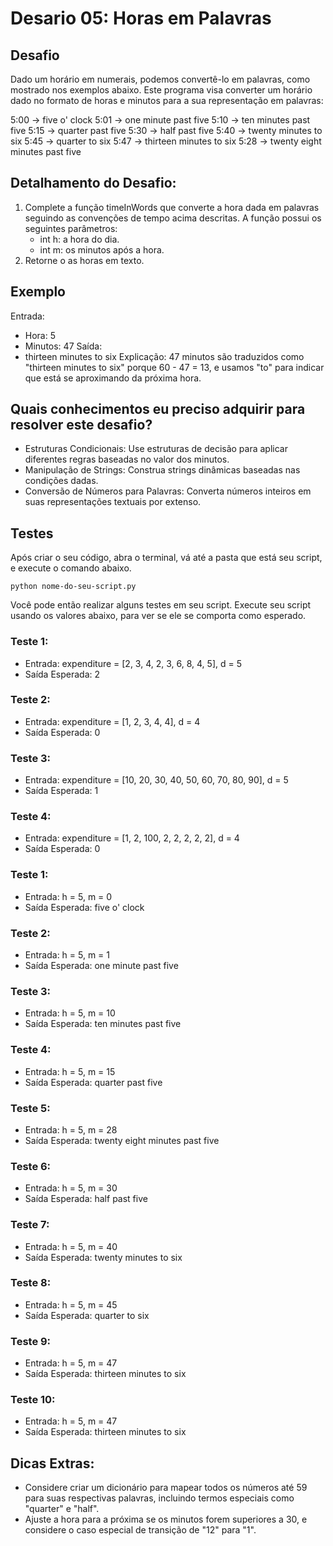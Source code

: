 # Desario 05: Horas em Palavras

## Desafio
Dado um horário em numerais, podemos convertê-lo em palavras, como mostrado nos exemplos abaixo. Este programa visa converter um horário dado no formato de horas e minutos para a sua representação em palavras:

5:00 → five o' clock
5:01 → one minute past five
5:10 → ten minutes past five
5:15 → quarter past five
5:30 → half past five
5:40 → twenty minutes to six
5:45 → quarter to six
5:47 → thirteen minutes to six
5:28 → twenty eight minutes past five

## Detalhamento do Desafio:
1. Complete a função timeInWords que converte a hora dada em palavras seguindo as convenções de tempo acima descritas. A função possui os seguintes parâmetros:
    - int h: a hora do dia.
    - int m: os minutos após a hora.
2. Retorne o as horas em texto.

## Exemplo
Entrada: 
- Hora: 5
- Minutos: 47
Saída:
- thirteen minutes to six
Explicação:
47 minutos são traduzidos como "thirteen minutes to six" porque 60 - 47 = 13, e usamos "to" para indicar que está se aproximando da próxima hora.

## Quais conhecimentos eu preciso adquirir para resolver este desafio?
- Estruturas Condicionais: Use estruturas de decisão para aplicar diferentes regras baseadas no valor dos minutos.
- Manipulação de Strings: Construa strings dinâmicas baseadas nas condições dadas.
- Conversão de Números para Palavras: Converta números inteiros em suas representações textuais por extenso.

## Testes
Após criar o seu código, abra o terminal, vá até a pasta que está seu script, e execute o comando abaixo.

```
python nome-do-seu-script.py
```

Você pode então realizar alguns testes em seu script. Execute seu script usando os valores abaixo, para ver se ele se comporta como esperado.

### Teste 1: 
- Entrada: expenditure = [2, 3, 4, 2, 3, 6, 8, 4, 5], d = 5
- Saída Esperada: 2

### Teste 2: 
- Entrada: expenditure = [1, 2, 3, 4, 4], d = 4
- Saída Esperada: 0

### Teste 3: 
- Entrada: expenditure = [10, 20, 30, 40, 50, 60, 70, 80, 90], d = 5
- Saída Esperada: 1

### Teste 4: 
- Entrada: expenditure = [1, 2, 100, 2, 2, 2, 2, 2], d = 4
- Saída Esperada: 0

### Teste 1: 
- Entrada: h = 5, m = 0
- Saída Esperada: five o' clock

### Teste 2: 
- Entrada: h = 5, m = 1
- Saída Esperada: one minute past five

### Teste 3: 
- Entrada: h = 5, m = 10
- Saída Esperada: ten minutes past five

### Teste 4: 
- Entrada: h = 5, m = 15
- Saída Esperada: quarter past five

### Teste 5: 
- Entrada: h = 5, m = 28
- Saída Esperada: twenty eight minutes past five

### Teste 6: 
- Entrada: h = 5, m = 30
- Saída Esperada: half past five

### Teste 7: 
- Entrada: h = 5, m = 40
- Saída Esperada: twenty minutes to six

### Teste 8: 
- Entrada: h = 5, m = 45
- Saída Esperada: quarter to six

### Teste 9: 
- Entrada: h = 5, m = 47
- Saída Esperada: thirteen minutes to six

### Teste 10: 
- Entrada: h = 5, m = 47
- Saída Esperada: thirteen minutes to six

## Dicas Extras:
- Considere criar um dicionário para mapear todos os números até 59 para suas respectivas palavras, incluindo termos especiais como "quarter" e "half".
- Ajuste a hora para a próxima se os minutos forem superiores a 30, e considere o caso especial de transição de "12" para "1".